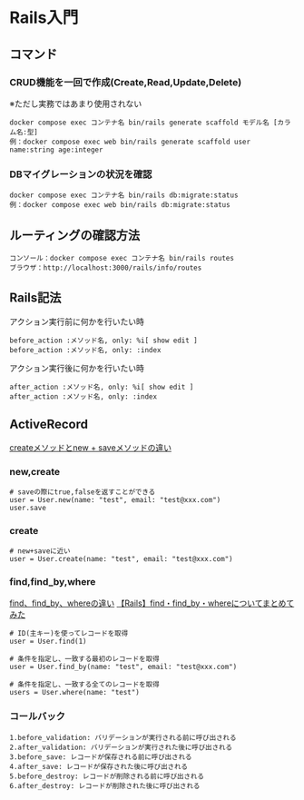 # Rails入門

## コマンド
### CRUD機能を一回で作成(Create,Read,Update,Delete)
※ただし実務ではあまり使用されない
```
docker compose exec コンテナ名 bin/rails generate scaffold モデル名 [カラム名:型] 
例：docker compose exec web bin/rails generate scaffold user name:string age:integer
```

### DBマイグレーションの状況を確認
```
docker compose exec コンテナ名 bin/rails db:migrate:status
例：docker compose exec web bin/rails db:migrate:status
```

## ルーティングの確認方法
```
コンソール：docker compose exec コンテナ名 bin/rails routes
ブラウザ：http://localhost:3000/rails/info/routes
```

## Rails記法
アクション実行前に何かを行いたい時
```
before_action :メソッド名, only: %i[ show edit ]
before_action :メソッド名, only: :index
```

アクション実行後に何かを行いたい時
```
after_action :メソッド名, only: %i[ show edit ]
after_action :メソッド名, only: :index
```

## ActiveRecord
[createメソッドとnew + saveメソッドの違い](https://qiita.com/yamato1491038/items/d4045812a65d9eb98348)
### new,create
```
# saveの際にtrue,falseを返すことができる
user = User.new(name: "test", email: "test@xxx.com")
user.save
```

### create
```
# new+saveに近い
user = User.create(name: "test", email: "test@xxx.com")
```

### find,find_by,where
[find、find_by、whereの違い](https://qiita.com/tsuchinoko_run/items/f3926caaec461cfa1ca3)
[【Rails】find・find_by・whereについてまとめてみた](https://qiita.com/nakayuu07/items/3d5e2f8784b6f18186f2)
```
# ID(主キー)を使ってレコードを取得
user = User.find(1)

# 条件を指定し、一致する最初のレコードを取得 
user = User.find_by(name: "test", email: "test@xxx.com")

# 条件を指定し、一致する全てのレコードを取得
users = User.where(name: "test")
```

### コールバック
```
1.before_validation: バリデーションが実行される前に呼び出される
2.after_validation: バリデーションが実行された後に呼び出される
3.before_save: レコードが保存される前に呼び出される
4.after_save: レコードが保存された後に呼び出される
5.before_destroy: レコードが削除される前に呼び出される
6.after_destroy: レコードが削除された後に呼び出される
```
